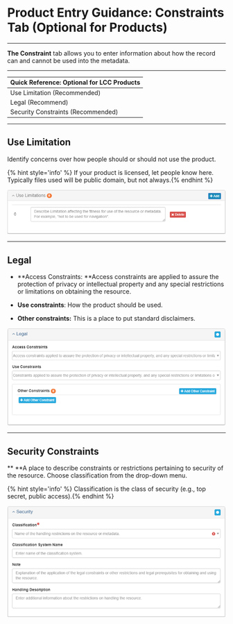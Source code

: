 # Product Entry Guidance: Constraints Tab \(Optional for Products\)

---

**The Constraint** tab allows you to enter information about how the record can and cannot be used into the metadata.

---

| Quick Reference: Optional for LCC Products |
| :--- |
| Use Limitation \(Recommended\) |
| Legal \(Recommend\) |
| Security Constraints \(Recommended\) |

---

## Use Limitation

Identify concerns over how people should or should not use the product.

{% hint style='info' %} If your product is licensed, let people know here. Typically files used will be public domain, but not always.{% endhint %}

![](/assets/use_limitation.png)

---

## Legal

* **Access Constraints: **Access constraints are applied to assure the protection of privacy or intellectual property and any special restrictions or limitations on obtaining the resource.

* **Use constraints**: How the product should be used.

* **Other constraints:** This is a place to put standard disclaimers.

![](/assets/legal.png)

---

## Security Constraints

** **A place to describe constraints or restrictions pertaining to security of the resource.  Choose classification from the drop-down menu.

{% hint style='info' %} Classification is the class of security \(e.g., top secret, public access\).{% endhint %}

![](/assets/security.png)

